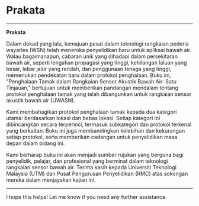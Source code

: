 # Prakata


---

**Prakata**

Dalam dekad yang lalu, kemajuan pesat dalam teknologi rangkaian pederia wayarles (WSN) telah meneroka penyelidikan baru untuk aplikasi bawah air. Walau bagaimanapun, cabaran unik yang dihadapi dalam persekitaran bawah air, seperti lengahan propagasi yang tinggi, kehilangan laluan yang besar, lebar jalur yang rendah, dan penggunaan tenaga yang tinggi, memerlukan pendekatan baru dalam protokol penghalaan. Buku ini, "Penghalaan Tamak dalam Rangkaian Sensor Akustik Bawah Air: Satu Tinjauan," bertujuan untuk memberikan pandangan mendalam tentang protokol penghalaan tamak yang telah dibangunkan untuk rangkaian sensor akustik bawah air (UWASN).

Kami membahagikan protokol penghalaan tamak kepada dua kategori utama: berdasarkan lokasi dan bebas lokasi. Setiap kategori ini dibincangkan secara terperinci, termasuk subkategori dan protokol terkenal yang berkaitan. Buku ini juga membandingkan kelebihan dan kekurangan setiap protokol, serta memberikan cadangan untuk penyelidikan masa depan dalam bidang ini.

Kami berharap buku ini akan menjadi sumber rujukan yang berguna bagi penyelidik, pelajar, dan profesional yang berminat dalam teknologi rangkaian sensor bawah air. Terima kasih kepada Universiti Teknologi Malaysia (UTM) dan Pusat Pengurusan Penyelidikan (RMC) atas sokongan mereka dalam menjayakan kajian ini.

---

I hope this helps! Let me know if you need any further assistance.
